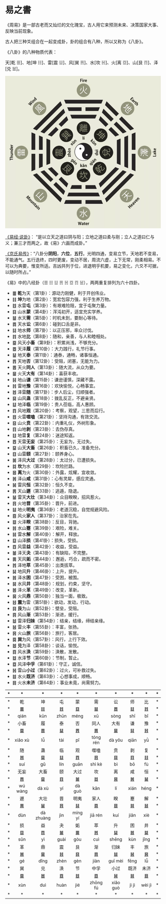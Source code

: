 # 易之書

《周易》是一部古老而又灿烂的文化瑰宝，古人用它来预测未来、决策国家大事、反映当前现象。

古人把三种爻组合在一起变成卦，卦的组合有八种，所以又称为《八卦》。

《八卦》的八种物质代表：

天[乾 ☰]、地[坤 ☷]、雷[震 ☳]、风[巽 ☴]、水[坎 ☵]、火[离 ☲]、山[艮 ☶]、泽[兑 ☱]。

<img src="../bagua.png" width="555">

[《易经·说卦》](https://ctext.org/dictionary.pl?if=en&id=81915&remap=gb)：
“是以立天之道曰阴与阳；立地之道曰柔与刚；立人之道曰仁与义；兼三才而两之，故《易》六画而成卦。”

[《京氏易传》](../jing/README.md)：“八卦分**阴阳**，**六位**，**五行**。光明四通，变易立节，天地若不变易，不能通气。五行迭终，四时更废，变动不居，周流六虚，上下无常，刚柔相易。不可以为典要，惟变所适。吉凶共列于位，进退明乎机要，易之变化，六爻不可据，以随时所占。”

《易》中的八经卦（☰ ☷ ☳ ☴ ☵ ☲ ☶ ☱），两两重复排列为六十四卦。

- ䷀ **乾**为天（第1卦）：源动力刚健，利于开创伟业。
- ䷁ **坤**为地（第2卦）：宽宏包容力强，利于生养万物。
- ䷂ 水雷**屯**（第3卦）：有艰难险阻，宜于屯聚力量。
- ䷃ 山水**蒙**（第4卦）：浑沌初开，适宜充实学养。
- ䷄ 水天**需**（第5卦）：时机未到，要耐心等待。
- ䷅ 天水**讼**（第6卦）：碰到口舌是非。
- ䷆ 地水**师**（第7卦）：以正压邪，率众讨伐。
- ䷇ 水地**比**（第8卦）：随和，亲善，与人和睦相处。
- ䷈ 风天**小畜**（第9卦）：积累尚浅，不够充分。
- ䷉ 天泽**履**（第10卦）：大力践行，礼节行事。
- ䷊ 地天**泰**（第11卦）：通泰，通畅，诸事恒通。
- ䷋ 天地**否**（第12卦）：受阻，闭塞，无能为力。
- ䷌ 天火**同人**（第13卦）：随大流，从众为要。
- ䷍ 火天**大有**（第14卦）：喜获丰收。
- ䷎ 地山**谦**（第15卦）：谦逊谨慎，深藏不露。
- ䷏ 雷地**豫**（第16卦）：欢快愉悦，心畅事宜。
- ䷐ 泽雷**随**（第17卦）：步人后尘，归顺强者。
- ䷑ 山风**蛊**（第18卦）：拨乱反正，不避亲贤。
- ䷒ 地泽**临**（第19卦）：贵人莅临，高人惠顾。
- ䷓ 风地**观**（第20卦）：考察，观望，三思而后行。
- ䷔ 火雷**噬嗑**（第21卦）：坚持沟通，有效交流。
- ䷕ 山火**贲**（第22卦）：内重礼仪，外树形象。
- ䷖ 山地**剥**（第23卦）：去伪存真。
- ䷗ 地雷**复**（第24卦）：迷途知返。
- ䷘ 天雷**无妄**（第25卦）：无妄为，无过失。
- ䷙ 山天**大畜**（第26卦）：积畜已久，准备充分。
- ䷚ 山雷**颐**（第27卦）：颐养身心。
- ䷛ 泽风**大过**（第28卦）：太过分，已遭损失。
- ䷜ **坎**为水（第29卦）：坎险拦路。
- ䷝ **离**为火（第30卦）：外露，炫耀，宜收敛。
- ䷞ 泽山**咸**（第31卦）：心有灵犀，感应灵通。
- ䷟ 雷风**恒**（第32卦）：恒久不变。
- ䷠ 天山**遯**（第33卦）：逃遁，隐退。
- ䷡ 雷天**大壮**（第34卦）：众目睽睽，招风惹火。
- ䷢ 火地**晋**（第35卦）：晋升，前进。
- ䷣ 地火**明夷**（第36卦）：老道沉稳，自觉规避风险。
- ䷤ 风火**家人**（第37卦）：治家在先。
- ䷥ 火泽**睽**（第38卦）：反目，背驰。
- ䷦ 水山**蹇**（第39卦）：艰险，难关。
- ䷧ 雷水**解**（第40卦）：解开，释放。
- ䷨ 山泽**损**（第41卦）：损失，受损。
- ䷩ 风雷**益**（第42卦）：收益，受益。
- ䷪ 泽天**夬**（第43卦）：有缺陷，不完整。
- ䷫ 天风**姤**（第44卦）：邂逅，巧合，疏而不密。
- ䷬ 泽地**萃**（第45卦）：出类拔萃。
- ䷭ 地风**升**（第46卦）：上升，提升。
- ䷮ 泽水**困**（第47卦）：受困，被围。
- ䷯ 水风**井**（第48卦）：规划，约束，坚守。
- ䷰ 泽火**革**（第49卦）：改变，革新。
- ䷱ 火风**鼎**（第50卦）：独当一面，极致。
- ䷲ **震**为雷（第51卦）：欲动，发动，行动。
- ䷳ **艮**为山（第52卦）：壁垒，受阻。
- ䷴ 风山**渐**（第53卦）：渐进，缓行。
- ䷵ 雷泽**归妹**（第54卦）：结亲，结缘，缔结亲缘。
- ䷶ 雷火**丰**（第55卦）：丰富，张扬。
- ䷷ 火山**旅**（第56卦）：旅行，客居。
- ䷸ **巽**为风（第57卦）：风行，上行下效。
- ䷹ **兑**为泽（第58卦）：谈话，愉悦。
- ䷺ 风水**涣**（第59卦）：涣散，发散。
- ䷻ 水泽**节**（第60卦）：节制，暂止。
- ䷼ 风泽**中孚**（第61卦）：守正，诚信。
- ䷽ 雷山**小过**（第62卦）：过火，可补救过失。
- ䷾ 水火**既济**（第63卦）：心想事成，顺畅。
- ䷿ 火水**未济**（第64卦）：事业未竟，尚需努力。

| * | * | * | * | * | * | * | * | * | * |
| - | :-: | :-: | :-: | :-: | :-: | :-: | :-: | :-: | - |
| * | 乾 | 坤 | 屯 | 蒙 | 需 | 讼 | 师 | 比 | * |
| * | [䷀](e4b9beqian.md) | [䷁](e59da4kun.md) | [䷂](e5b1afzhun.md) | [䷃](e89299meng.md) | [䷄](e99c80xu.md) | [䷅](e8aebcsong.md) | [䷆](e5b888shi.md) | [䷇](e6af94bi.md) | * |
| * | qián | kūn | zhūn | méng | xū | sòng | shī | bǐ | * |
| * | 小畜 | 履 | 泰 | 否 | 同人 | 大有 | 谦 | 豫 | * |
| * | [䷈](e5b08fe7959cxiaoxu.md) | [䷉](e5b1a5lv.md) | [䷊](e6b3b0tai.md) | [䷋](e590a6pi.md) | [䷌](e5908ce4babatongren.md) | [䷍](e5a4a7e69c89dayou.md) | [䷎](e8b0a6qian.md) | [䷏](e8b1abyu.md) | * |
| * | xiǎo xù | lǚ | tài | pǐ | tóng rén | dà yǒu | qiān| yǜ | * |
| * | 随 | 蛊 | 临 | 观 | 噬嗑 | 贲 | 剥 | 复 | * |
| * | [䷐](e99a8fsui.md) | [䷑](e89b8agu.md) | [䷒](e4b8b4lin.md) | [䷓](e8a782guan.md) | [䷔](e599ace59791shike.md) | [䷕](e8b4b2bi.md) | [䷖](e589a5bo.md) | [䷗](e5a48dfu.md) | * |
| * | suí | gǔ | lín | guān | shì kè | bì | bō | fù | * |
| * | 无妄 | 大畜 | 颐 | 大过 | 坎 | 离 | 咸 | 恒 | * |
| * | [䷘](e697a0e5a684wuwang.md) | [䷙](e5a4a7e89384daxu.md) | [䷚](e9a290yi.md) | [䷛](e5a4a7e8bf87daguo.md) | [䷜](e59d8ekan.md) | [䷝](e7a6bbli.md) | [䷞](e592b8xian.md) | [䷟](e68192heng.md) | * |
| * | wú wàng | dà xù | yí | dà guò | kǎn | lí | xián | héng | * |
| * | 遯 | 大壮 | 晋 | 明夷 | 家人 | 睽 | 蹇 | 解 | * |
| * | [䷠](e981afdun.md) | [䷡](e5a4a7e5a3aedazhuang.md) | [䷢](e6998bjin.md) | [䷣](e6988ee5a4b7mingyi.md) | [䷤](e5aeb6e4babajiaren.md) | [䷥](e79dbdkui.md) | [䷦](e8b987jian.md) | [䷧](e8a7a3xie.md) | * |
| * | dùn | dà zhuàng | jìn | míng yí | jiā rén | kuí | jiǎn | xiè | * |
| * | 损 | 益 | 夬 | 姤 | 萃 | 升 | 困 | 井 | * |
| * | [䷨](e68d9fsun.md) | [䷩](e79b8ayi.md) | [䷪](e5a4acguai.md) | [䷫](e5a7a4gou.md) | [䷬](e89083cui.md) | [䷭](e58d87sheng.md) | [䷮](e59bb0kun.md) | [䷯](e4ba95jing.md) | * |
| * | sǔn | yì | guài | gòu | cuì | shēng | kùn | jǐng | * |
| * | 革 | 鼎 | 震 | 艮 | 渐 | 归妹 | 丰 | 旅 | * |
| * | [䷰](e99da9ge.md) | [䷱](e9bc8eding.md) | [䷲](e99c87zhen.md) | [䷳](e889aegen.md) | [䷴](e6b890jian.md) | [䷵](e5bd92e5a6b9guimei.md) | [䷶](e4b8b0feng.md) | [䷷](e69785lv.md) | * |
| * | gé | dǐng | zhèn | gèn | jiàn | guī mèi | fēng | lǚ | * |
| * | 巽 | 兑 | 涣 | 节 | 中孚 | 小过 | 既济 | 未济 | * |
| * | [䷸](e5b7bdxun.md) | [䷹](e58591dui.md) | [䷺](e6b6a3huan.md) | [䷻](e88a82jie.md) | [䷼](e4b8ade5ad9azhongfu.md) | [䷽](e5b08fe8bf87xiaoguo.md) | [䷾](e697a2e6b58ejiji.md) | [䷿](e69caae6b58eweiji.md) | * |
| * | xùn | duì | huàn | jié | zhōng fú  | xiǎo guò |  jì jì | wèi jì | * |
| * | * | * | * | * | * | * | * | * | * |
